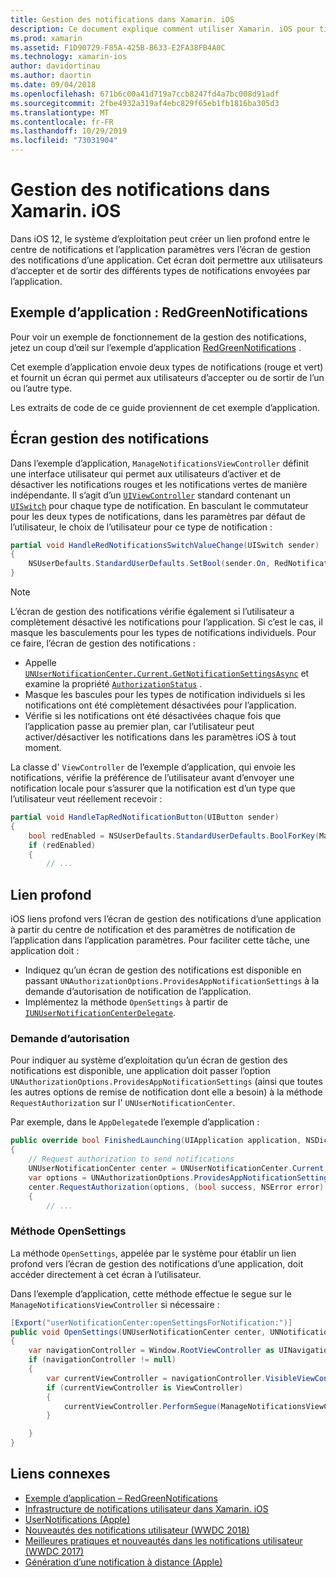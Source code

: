 ```yaml
---
title: Gestion des notifications dans Xamarin. iOS
description: Ce document explique comment utiliser Xamarin. iOS pour tirer parti des nouvelles fonctionnalités de gestion des notifications introduites dans iOS 12.
ms.prod: xamarin
ms.assetid: F1D90729-F85A-425B-B633-E2FA38FB4A0C
ms.technology: xamarin-ios
author: davidortinau
ms.author: daortin
ms.date: 09/04/2018
ms.openlocfilehash: 671b6c00a41d719a7ccb8247fd4a7bc008d91adf
ms.sourcegitcommit: 2fbe4932a319af4ebc829f65eb1fb1816ba305d3
ms.translationtype: MT
ms.contentlocale: fr-FR
ms.lasthandoff: 10/29/2019
ms.locfileid: "73031904"
---
```

# <a name="notification-management-in-xamarinios"></a>Gestion des notifications dans Xamarin. iOS

Dans iOS 12, le système d’exploitation peut créer un lien profond entre le centre de notifications et l’application paramètres vers l’écran de gestion des notifications d’une application. Cet écran doit permettre aux utilisateurs d’accepter et de sortir des différents types de notifications envoyées par l’application.

## <a name="sample-app-redgreennotifications"></a>Exemple d’application : RedGreenNotifications

Pour voir un exemple de fonctionnement de la gestion des notifications, jetez un coup d’œil sur l’exemple d’application [RedGreenNotifications](https://docs.microsoft.com/samples/xamarin/ios-samples/ios12-redgreennotifications) .

Cet exemple d’application envoie deux types de notifications (rouge et vert) et fournit un écran qui permet aux utilisateurs d’accepter ou de sortir de l’un ou l’autre type.

Les extraits de code de ce guide proviennent de cet exemple d’application.

## <a name="notification-management-screen"></a>Écran gestion des notifications

Dans l’exemple d’application, `ManageNotificationsViewController` définit une interface utilisateur qui permet aux utilisateurs d’activer et de désactiver les notifications rouges et les notifications vertes de manière indépendante. Il s’agit d’un [`UIViewController`](xref:UIKit.UIViewController) standard
contenant un [`UISwitch`](xref:UIKit.UISwitch) pour chaque type de notification. En basculant le commutateur pour les deux types de notifications, dans les paramètres par défaut de l’utilisateur, le choix de l’utilisateur pour ce type de notification :

```csharp
partial void HandleRedNotificationsSwitchValueChange(UISwitch sender)
{
    NSUserDefaults.StandardUserDefaults.SetBool(sender.On, RedNotificationsEnabledKey);
}
```

> [!NOTE]
> L’écran de gestion des notifications vérifie également si l’utilisateur a complètement désactivé les notifications pour l’application. Si c’est le cas, il masque les basculements pour les types de notifications individuels. Pour ce faire, l’écran de gestion des notifications :
>
> - Appelle [`UNUserNotificationCenter.Current.GetNotificationSettingsAsync`](xref:UserNotifications.UNUserNotificationCenter.GetNotificationSettingsAsync) et examine la propriété [`AuthorizationStatus`](xref:UserNotifications.UNNotificationSettings.AuthorizationStatus) .
> - Masque les bascules pour les types de notification individuels si les notifications ont été complètement désactivées pour l’application.
> - Vérifie si les notifications ont été désactivées chaque fois que l’application passe au premier plan, car l’utilisateur peut activer/désactiver les notifications dans les paramètres iOS à tout moment.

La classe d' `ViewController` de l’exemple d’application, qui envoie les notifications, vérifie la préférence de l’utilisateur avant d’envoyer une notification locale pour s’assurer que la notification est d’un type que l’utilisateur veut réellement recevoir :

```csharp
partial void HandleTapRedNotificationButton(UIButton sender)
{
    bool redEnabled = NSUserDefaults.StandardUserDefaults.BoolForKey(ManageNotificationsViewController.RedNotificationsEnabledKey);
    if (redEnabled)
    {
        // ...
```

## <a name="deep-link"></a>Lien profond

iOS liens profond vers l’écran de gestion des notifications d’une application à partir du centre de notification et des paramètres de notification de l’application dans l’application paramètres. Pour faciliter cette tâche, une application doit :

- Indiquez qu’un écran de gestion des notifications est disponible en passant `UNAuthorizationOptions.ProvidesAppNotificationSettings` à la demande d’autorisation de notification de l’application.
- Implémentez la méthode `OpenSettings` à partir de [`IUNUserNotificationCenterDelegate`](xref:UserNotifications.IUNUserNotificationCenterDelegate).

### <a name="authorization-request"></a>Demande d’autorisation

Pour indiquer au système d’exploitation qu’un écran de gestion des notifications est disponible, une application doit passer l’option `UNAuthorizationOptions.ProvidesAppNotificationSettings` (ainsi que toutes les autres options de remise de notification dont elle a besoin) à la méthode `RequestAuthorization` sur l' `UNUserNotificationCenter`.

Par exemple, dans le `AppDelegate`de l’exemple d’application :

```csharp
public override bool FinishedLaunching(UIApplication application, NSDictionary launchOptions)
{
    // Request authorization to send notifications
    UNUserNotificationCenter center = UNUserNotificationCenter.Current;
    var options = UNAuthorizationOptions.ProvidesAppNotificationSettings | UNAuthorizationOptions.Alert | UNAuthorizationOptions.Sound | UNAuthorizationOptions.Provisional;
    center.RequestAuthorization(options, (bool success, NSError error) =>
    {
        // ...
```

### <a name="opensettings-method"></a>Méthode OpenSettings

La méthode `OpenSettings`, appelée par le système pour établir un lien profond vers l’écran de gestion des notifications d’une application, doit accéder directement à cet écran à l’utilisateur.

Dans l’exemple d’application, cette méthode effectue le segue sur le `ManageNotificationsViewController` si nécessaire :

```csharp
[Export("userNotificationCenter:openSettingsForNotification:")]
public void OpenSettings(UNUserNotificationCenter center, UNNotification notification)
{
    var navigationController = Window.RootViewController as UINavigationController;
    if (navigationController != null)
    {
        var currentViewController = navigationController.VisibleViewController;
        if (currentViewController is ViewController)
        {
            currentViewController.PerformSegue(ManageNotificationsViewController.ShowManageNotificationsSegue, this);
        }

    }
}
```

## <a name="related-links"></a>Liens connexes

- [Exemple d’application – RedGreenNotifications](https://docs.microsoft.com/samples/xamarin/ios-samples/ios12-redgreennotifications)
- [Infrastructure de notifications utilisateur dans Xamarin. iOS](~/ios/platform/user-notifications/index.md)
- [UserNotifications (Apple)](https://developer.apple.com/documentation/usernotifications?language=objc)
- [Nouveautés des notifications utilisateur (WWDC 2018)](https://developer.apple.com/videos/play/wwdc2018/710/)
- [Meilleures pratiques et nouveautés dans les notifications utilisateur (WWDC 2017)](https://developer.apple.com/videos/play/wwdc2017/708/)
- [Génération d’une notification à distance (Apple)](https://developer.apple.com/documentation/usernotifications/setting_up_a_remote_notification_server/generating_a_remote_notification)
